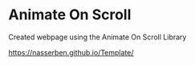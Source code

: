 # Animate On Scroll

Created webpage using the Animate On Scroll Library


https://nasserben.github.io/Template/
